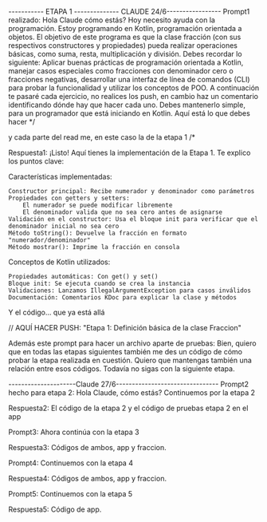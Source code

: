 ----------- ETAPA 1 -------------- CLAUDE 24/6-----------------
Prompt1 realizado: Hola Claude cómo estás? Hoy necesito ayuda con la programación. Estoy programando en Kotlin, programación orientada a objetos.                                                      El objetivo de este programa es que la clase fracción (con sus respectivos constructores y propiedades) pueda realizar operaciones básicas, como suma, resta, multiplicación y división. Debes recordar lo siguiente: Aplicar buenas prácticas de programación orientada a Kotlin, manejar casos especiales como fracciones con denominador cero o fracciones negativas, desarrollar una interfaz de línea de comandos (CLI) para probar la funcionalidad y utilizar los conceptos de POO.                   A continuación te pasaré cada ejercicio, no realices los push, en cambio haz un comentario identificando dónde hay que hacer cada uno. Debes mantenerlo simple, para un programador que está iniciando en Kotlin. Aquí está lo que debes hacer */
 
y cada parte del read me, en este caso la de la etapa 1 /*

Respuesta1: ¡Listo! Aquí tienes la implementación de la Etapa 1. Te explico los puntos clave:

Características implementadas:

    Constructor principal: Recibe numerador y denominador como parámetros
    Propiedades con getters y setters:
        El numerador se puede modificar libremente
        El denominador valida que no sea cero antes de asignarse
    Validación en el constructor: Usa el bloque init para verificar que el denominador inicial no sea cero
    Método toString(): Devuelve la fracción en formato "numerador/denominador"
    Método mostrar(): Imprime la fracción en consola

Conceptos de Kotlin utilizados:

    Propiedades automáticas: Con get() y set()
    Bloque init: Se ejecuta cuando se crea la instancia
    Validaciones: Lanzamos IllegalArgumentException para casos inválidos
    Documentación: Comentarios KDoc para explicar la clase y métodos
Y el código... que ya está allá


// AQUÍ HACER PUSH: "Etapa 1: Definición básica de la clase Fraccion"


Además este prompt para hacer un archivo aparte de pruebas: Bien, quiero que en todas las etapas siguientes también me des un código de cómo probar la etapa realizada en cuestión. Quiero que mantengas también una relación entre esos códigos. Todavía no sigas con la siguiente etapa.

---------------------Claude 27/6--------------------------------
Prompt2 hecho para etapa 2: Hola Claude, cómo estás? Continuemos por la etapa 2

Respuesta2: El código de la etapa 2 y el código de pruebas etapa 2 en el app 

Prompt3:  Ahora continúa con la etapa 3

Respuesta3: Códigos de ambos, app y fraccion. 

Prompt4: Continuemos con la etapa 4

Respuesta4: Códigos de ambos, app y fraccion. 

Prompt5: Continuemos con la etapa 5

Respuesta5: Código de app. 